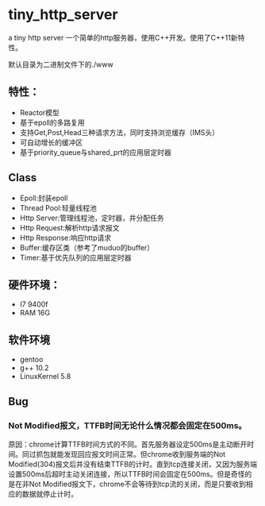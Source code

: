 
# tiny_http_server
a tiny http server
一个简单的http服务器，使用C++开发。使用了C++11新特性。

默认目录为二进制文件下的./www

## 特性：
 - Reactor模型
 - 基于epoll的多路复用
 - 支持Get,Post,Head三种请求方法，同时支持浏览缓存（IMS头）
 - 可自动增长的缓冲区
 - 基于priority_queue与shared_prt的应用层定时器


## Class
- Epoll:封装epoll
- Thread Pool:轻量线程池
- Http Server:管理线程池，定时器，并分配任务
- Http Request:解析http请求报文
- Http Response:响应http请求
- Buffer:缓存区类（参考了muduo的buffer）
- Timer:基于优先队列的应用层定时器


## 硬件环境：
- I7 9400f
- RAM 16G

## 软件环境
- gentoo
- g++ 10.2
- LinuxKernel 5.8

## Bug
### Not Modified报文，TTFB时间无论什么情况都会固定在500ms。

原因：chrome计算TTFB时间方式的不同。首先服务器设定500ms是主动断开时间。同过抓包就能发现回应报文时间正常。但chrome收到服务端的Not Modified(304)报文后并没有结束TTFB的计时。直到tcp连接关闭，又因为服务端设置500ms后超时主动关闭连接，所以TTFB时间会固定在500ms。但是奇怪的是在非Not Modified报文下，chrome不会等待到tcp流的关闭，而是只要收到相应的数据就停止计时。